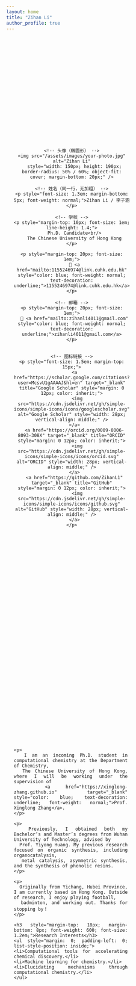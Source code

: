 ```yaml
---
layout: home
title: "Zihan Li"
author_profile: true
---
```


<!-- 主容器 -->
<div style="display: flex; flex-wrap: wrap; max-width: 1000px; margin: auto; align-items: center; min-height: 70vh;">

  <!-- 左侧信息栏 -->
  <div style="flex: 0 0 40%; padding: 20px; text-align: center;">

    <!-- 头像（椭圆形） -->
    <img src="/assets/images/your-photo.jpg" alt="Zihan Li"
      style="width: 150px; height: 190px; border-radius: 50% / 60%; object-fit: cover; margin-bottom: 20px;" />

    <!-- 姓名（同一行，无加粗） -->
    <p style="font-size: 1.3em; margin-bottom: 5px; font-weight: normal;">Zihan Li / 李子涵</p>

    <!-- 学校 -->
    <p style="margin-top: 10px; font-size: 1em; line-height: 1.4;">
      Ph.D. Candidate<br/>
      The Chinese University of Hong Kong
    </p>

<!-- 邮箱 -->
    <p style="margin-top: 20px; font-size: 1em;">
      📧 <a href="mailto:1155246974@link.cuhk.edu.hk" style="color: blue; font-weight: normal; text-decoration: underline;">1155246974@link.cuhk.edu.hk</a>
    </p>

    <!-- 邮箱 -->
    <p style="margin-top: 20px; font-size: 1em;">
      📧 <a href="mailto:zihanli4011@gmail.com" style="color: blue; font-weight: normal; text-decoration: underline;">zihanli4011@gmail.com</a>
    </p>
    

    <!-- 图标链接 -->
    <p style="font-size: 1.5em; margin-top: 15px;">
      <a href="https://scholar.google.com/citations?user=McsvU1gAAAAJ&hl=en" target="_blank" title="Google Scholar" style="margin: 0 12px; color: inherit;">
        <img src="https://cdn.jsdelivr.net/gh/simple-icons/simple-icons/icons/googlescholar.svg" alt="Google Scholar" style="width: 28px; vertical-align: middle;" />
      </a>
      <a href="https://orcid.org/0009-0006-8093-308X" target="_blank" title="ORCID" style="margin: 0 12px; color: inherit;">
        <img src="https://cdn.jsdelivr.net/gh/simple-icons/simple-icons/icons/orcid.svg" alt="ORCID" style="width: 28px; vertical-align: middle;" />
      </a>
      <a href="https://github.com/ZihanL1" target="_blank" title="GitHub" style="margin: 0 12px; color: inherit;">
        <img src="https://cdn.jsdelivr.net/gh/simple-icons/simple-icons/icons/github.svg" alt="GitHub" style="width: 28px; vertical-align: middle;" />
      </a>
    </p>
  </div>

  <!-- 右侧内容栏 -->
  <div style="flex: 0 0 60%; padding: 20px; text-align: justify;">

    <p>
      I am an incoming Ph.D. student in computational chemistry at the Department of Chemistry,
      The Chinese University of Hong Kong, where I will be working under the supervision of
      <a href="https://xinglong-zhang.github.io" target="_blank" style="color: blue; text-decoration: underline; font-weight: normal;">Prof. Xinglong Zhang</a>.
    </p>

    <p>
      Previously, I obtained both my Bachelor’s and Master’s degrees from Wuhan University of Technology, advised by
      Prof. Yiyong Huang. My previous research focused on organic synthesis, including organocatalysis,
      metal catalysis, asymmetric synthesis, and the synthesis of phenolic resins.
    </p>

    <p>
      Originally from Yichang, Hubei Province, I am currently based in Hong Kong. Outside of research, I enjoy playing football,
      badminton, and working out. Thanks for stopping by！
    </p>

    <h3 style="margin-top: 18px; margin-bottom: 8px; font-weight: 600; font-size: 1.2em;">Research Interests</h3>
    <ul style="margin: 0; padding-left: 0; list-style-position: inside;">
    <li>Computational tools for accelerating chemical discovery.</li>
    <li>Machine learning for chemistry.</li>
    <li>Elucidating mechanisms through computational chemistry.</li>
    </ul>

  </div>

</div>
